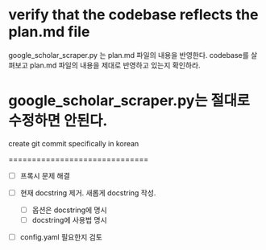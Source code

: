 verify that the codebase reflects the plan.md file
===========================
google_scholar_scraper.py 는 plan.md 파일의 내용을 반영한다. codebase를 살펴보고 plan.md 파일의 내용을 제대로 반영하고 있는지 확인하라.

google_scholar_scraper.py는 절대로 수정하면 안된다. 
==============
create git commit specifically in korean 

==============================
- [ ] 프록시 문제 해결 
- [ ] 현재 docstring 제거. 새롭게 docstring 작성. 
  - [ ] 옵션은 docstring에 명시 
  - [ ] docstring에 사용법 명시
- [ ] config.yaml 필요한지 검토 

